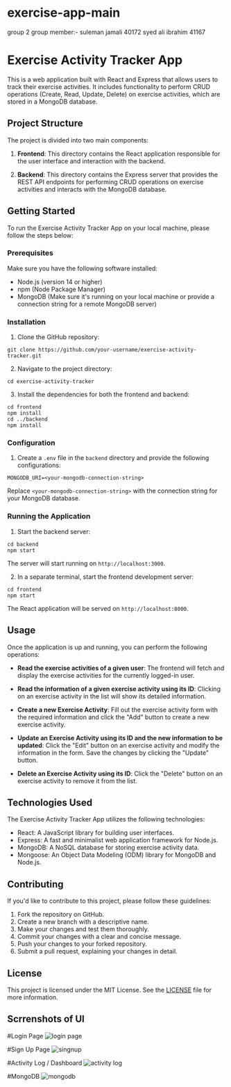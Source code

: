 # exercise-app-main
group 2 
group member:-
suleman jamali 40172
syed ali ibrahim 41167



# Exercise Activity Tracker App

This is a web application built with React and Express that allows users to track their exercise activities. It includes functionality to perform CRUD operations (Create, Read, Update, Delete) on exercise activities, which are stored in a MongoDB database.

## Project Structure

The project is divided into two main components:

1. **Frontend**: This directory contains the React application responsible for the user interface and interaction with the backend.

2. **Backend**: This directory contains the Express server that provides the REST API endpoints for performing CRUD operations on exercise activities and interacts with the MongoDB database.

## Getting Started

To run the Exercise Activity Tracker App on your local machine, please follow the steps below:

### Prerequisites

Make sure you have the following software installed:

- Node.js (version 14 or higher)
- npm (Node Package Manager)
- MongoDB (Make sure it's running on your local machine or provide a connection string for a remote MongoDB server)

### Installation

1. Clone the GitHub repository:

```
git clone https://github.com/your-username/exercise-activity-tracker.git
```

2. Navigate to the project directory:

```
cd exercise-activity-tracker
```

3. Install the dependencies for both the frontend and backend:

```
cd frontend
npm install
cd ../backend
npm install
```

### Configuration

1. Create a `.env` file in the `backend` directory and provide the following configurations:

```
MONGODB_URI=<your-mongodb-connection-string>
```

Replace `<your-mongodb-connection-string>` with the connection string for your MongoDB database.

### Running the Application

1. Start the backend server:

```
cd backend
npm start
```

The server will start running on `http://localhost:3000`.

2. In a separate terminal, start the frontend development server:

```
cd frontend
npm start
```

The React application will be served on `http://localhost:8000`.

## Usage

Once the application is up and running, you can perform the following operations:

- **Read the exercise activities of a given user**: The frontend will fetch and display the exercise activities for the currently logged-in user.

- **Read the information of a given exercise activity using its ID**: Clicking on an exercise activity in the list will show its detailed information.

- **Create a new Exercise Activity**: Fill out the exercise activity form with the required information and click the "Add" button to create a new exercise activity.

- **Update an Exercise Activity using its ID and the new information to be updated**: Click the "Edit" button on an exercise activity and modify the information in the form. Save the changes by clicking the "Update" button.

- **Delete an Exercise Activity using its ID**: Click the "Delete" button on an exercise activity to remove it from the list.

## Technologies Used

The Exercise Activity Tracker App utilizes the following technologies:

- React: A JavaScript library for building user interfaces.
- Express: A fast and minimalist web application framework for Node.js.
- MongoDB: A NoSQL database for storing exercise activity data.
- Mongoose: An Object Data Modeling (ODM) library for MongoDB and Node.js.

## Contributing

If you'd like to contribute to this project, please follow these guidelines:

1. Fork the repository on GitHub.
2. Create a new branch with a descriptive name.
3. Make your changes and test them thoroughly.
4. Commit your changes with a clear and concise message.
5. Push your changes to your forked repository.
6. Submit a pull request, explaining your changes in detail.

## License

This project is licensed under the MIT License. See the [LICENSE](LICENSE) file for more information.

## Scrrenshots of UI

#Login Page
![login page](https://github.com/syedAliibrahim/exercise-app-main/assets/57465475/dbdf5a32-1aab-4f1e-adcb-c9e201799f87)

#Sign Up Page
![singnup](https://github.com/syedAliibrahim/exercise-app-main/assets/57465475/feb9dcd4-a223-4e13-8a8c-22871409a10d)

#Activity Log / Dashboard
![activity log](https://github.com/syedAliibrahim/exercise-app-main/assets/57465475/1579a864-d04c-4745-adbf-ad8c298510eb)

#MongoDB
![mongodb](https://github.com/syedAliibrahim/exercise-app-main/assets/57465475/f8eb88ef-a2e7-41e7-a150-dcf0f7c16065)




